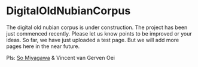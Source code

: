 # DigitalOldNubianCorpus

The digital old nubian corpus is under construction. The project has been just commenced recently. Please let us know points to be improved or your ideas. So far, we have just uploaded a test page. But we will add more pages here in the near future. 

PIs: [So Miyagawa](https://www.somiyagawa.de/) & Vincent van Gerven Oei
